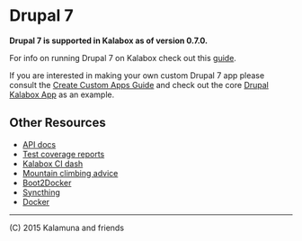 Drupal 7
===================

**Drupal 7 is supported in Kalabox as of version 0.7.0.**

For info on running Drupal 7 on Kalabox check out this [guide](https://github.com/kalabox/kalabox/wiki/Drupal-Guide).

If you are interested in making your own custom Drupal 7 app please consult the [Create Custom Apps Guide](https://github.com/kalabox/kalabox/wiki/Creating-custom-apps) and check out the core [Drupal Kalabox App](https://github.com/kalabox/kalabox-app-drupal) as an example.

## Other Resources

* [API docs](http://api.kalabox.me/)
* [Test coverage reports](http://coverage.kalabox.me/)
* [Kalabox CI dash](http://ci.kalabox.me/)
* [Mountain climbing advice](https://www.youtube.com/watch?v=tkBVDh7my9Q)
* [Boot2Docker](https://github.com/boot2docker/boot2docker)
* [Syncthing](https://github.com/syncthing/syncthing)
* [Docker](https://github.com/docker/docker)

-------------------------------------------------------------------------------------
(C) 2015 Kalamuna and friends

